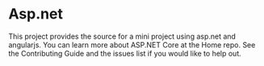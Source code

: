 # Asp.net


This project provides the source for a mini project using asp.net and angularjs.
You can learn more about ASP.NET Core at the Home repo. See the Contributing Guide and the issues list if you would like to help out.

